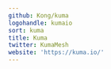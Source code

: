 ```yaml
---
github: Kong/kuma
logohandle: kumaio
sort: kuma
title: Kuma
twitter: KumaMesh
website: 'https://kuma.io/'
---
```

